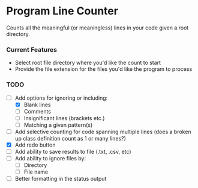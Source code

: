 # Program Line Counter
Counts all the meaningful (or meaningless) lines in your code given a root directory.

### Current Features
- Select root file directory where you'd like the count to start
- Provide the file extension for the files you'd like the program to process

### TODO
- [ ] Add options for ignoring or including:
  * [x] Blank lines
  * [ ] Comments
  * [ ] Insignificant lines (brackets etc.)
  * [ ] Matching a given pattern(s)
- [ ] Add selective counting for code spanning multiple lines (does a broken up class definition count as 1 or many lines?)
- [x] Add redo button
- [ ] Add ability to save results to file (.txt, .csv, etc)
- [ ] Add ability to ignore files by:
  * [ ] Directory
  * [ ] File name
- [ ] Better formatting in the status output
